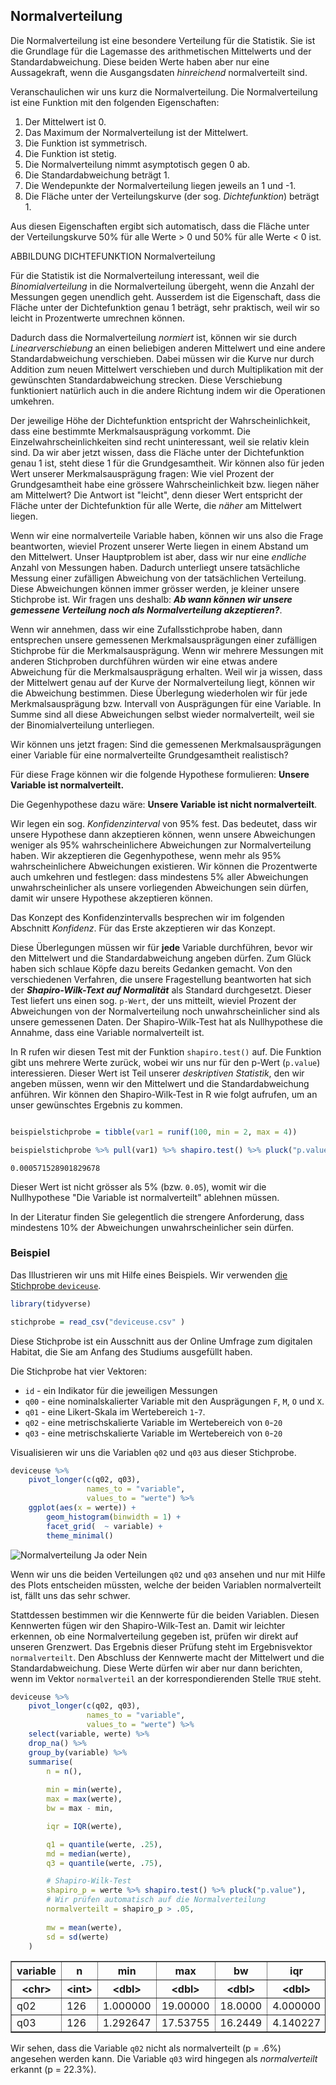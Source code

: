 ## Normalverteilung

Die Normalverteilung ist eine besondere Verteilung für die Statistik. Sie ist die Grundlage für die Lagemasse des arithmetischen Mittelwerts und der Standardabweichung. Diese beiden Werte haben aber nur eine Aussagekraft, wenn die Ausgangsdaten *hinreichend* normalverteilt sind. 

Veranschaulichen wir uns kurz die Normalverteilung. Die Normalverteilung ist eine Funktion mit den folgenden Eigenschaften: 

1. Der Mittelwert ist 0. 
1. Das Maximum der Normalverteilung ist der Mittelwert.
2. Die Funktion ist symmetrisch.
2. Die Funktion ist stetig.
2. Die Normalverteilung nimmt asymptotisch gegen 0 ab. 
3. Die Standardabweichung beträgt 1.
3. Die Wendepunkte der Normalverteilung liegen jeweils an 1 und -1.
4. Die Fläche unter der Verteilungskurve (der sog. *Dichtefunktion*) beträgt 1.

Aus diesen Eigenschaften ergibt sich automatisch, dass die Fläche unter der Verteilungskurve 50% für alle Werte > 0 und 50% für alle Werte < 0 ist.

ABBILDUNG DICHTEFUNKTION Normalverteilung


Für die Statistik ist die Normalverteilung interessant, weil die *Binomialverteilung* in die Normalverteilung übergeht, wenn die Anzahl der Messungen gegen unendlich geht. Ausserdem ist die Eigenschaft, dass die Fläche unter der Dichtefunktion genau 1 beträgt, sehr praktisch, weil wir so leicht in Prozentwerte umrechnen können.

Dadurch dass die Normalverteilung *normiert* ist, können wir sie durch *Linearverschiebung* an einen beliebigen anderen Mittelwert und eine andere Standardabweichung verschieben. Dabei müssen wir die Kurve nur durch Addition zum neuen Mittelwert verschieben und durch Multiplikation mit der gewünschten Standardabweichung strecken. Diese Verschiebung funktioniert natürlich auch in die andere Richtung indem wir die Operationen umkehren. 

Der jeweilige Höhe der Dichtefunktion entspricht der Wahrscheinlichkeit, dass eine bestimmte Merkmalsausprägung vorkommt. Die Einzelwahrscheinlichkeiten sind recht uninteressant, weil sie relativ klein sind. Da wir aber jetzt wissen, dass die Fläche unter der Dichtefunktion genau 1 ist, steht diese 1 für die Grundgesamtheit. Wir können also für jeden Wert unserer Merkmalsausprägung fragen: Wie viel Prozent der Grundgesamtheit habe eine grössere Wahrscheinlichkeit bzw. liegen näher am Mittelwert? Die Antwort ist "leicht", denn dieser Wert entspricht der Fläche unter der Dichtefunktion für alle Werte, die *näher* am Mittelwert liegen.

Wenn wir eine normalverteile Variable haben, können wir uns also die Frage beantworten, wieviel Prozent unserer Werte liegen in einem Abstand um den Mittelwert. Unser Hauptproblem ist aber, dass wir nur eine *endliche* Anzahl von Messungen haben. Dadurch unterliegt unsere tatsächliche Messung einer zufälligen Abweichung von der tatsächlichen Verteilung. Diese Abweichungen können immer grösser werden, je kleiner unsere Stichprobe ist. Wir fragen uns deshalb: ***Ab wann können wir unsere gemessene Verteilung noch als Normalverteilung akzeptieren?***. 

Wenn wir annehmen, dass wir eine Zufallsstichprobe haben, dann entsprechen unsere gemessenen Merkmalsausprägungen einer zufälligen Stichprobe für die Merkmalsausprägung. Wenn wir mehrere Messungen mit anderen Stichproben durchführen würden wir eine etwas andere Abweichung für die Merkmalsausprägung erhalten. Weil wir ja wissen, dass der Mittelwert genau auf der Kurve der Normalverteilung liegt, können wir die Abweichung bestimmen. Diese Überlegung wiederholen wir für jede Merkmalsausprägung bzw. Intervall von Ausprägungen für eine Variable. In Summe sind all diese Abweichungen selbst wieder normalverteilt, weil sie der Binomialverteilung unterliegen. 

Wir können uns jetzt fragen: Sind die gemessenen Merkmalsausprägungen einer Variable für eine normalverteilte Grundgesamtheit realistisch? 

Für diese Frage können wir die folgende Hypothese formulieren: **Unsere Variable ist normalverteilt.** 

Die Gegenhypothese dazu wäre: **Unsere Variable ist nicht normalverteilt**. 

Wir legen ein sog. *Konfidenzinterval* von 95% fest. Das bedeutet, dass wir unsere Hypothese dann akzeptieren können, wenn unsere Abweichungen weniger als 95% wahrscheinlichere Abweichungen zur Normalverteilung haben. Wir akzeptieren die Gegenhypothese, wenn mehr als 95% wahrscheinlichere Abweichungen existieren. Wir können die Prozentwerte auch umkehren und festlegen: dass mindestens 5% aller Abweichungen unwahrscheinlicher als unsere vorliegenden Abweichungen sein dürfen, damit wir unsere Hypothese akzeptieren können.

<p class="alert alert-info">Das Konzept des Konfidenzintervalls besprechen wir im folgenden Abschnitt <i>Konfidenz</i>. Für das Erste akzeptieren wir das Konzept.</p>

Diese Überlegungen müssen wir für **jede** Variable durchführen, bevor wir den Mittelwert und die Standardabweichung angeben dürfen. Zum Glück haben sich schlaue Köpfe dazu bereits Gedanken gemacht. Von den verschiedenen Verfahren, die unsere Fragestellung beantworten hat sich der ***Shapiro-Wilk-Text auf Normalität*** als Standard durchgesetzt. Dieser Test liefert uns einen sog. `p-Wert`, der uns mitteilt, wieviel Prozent der Abweichungen von der Normalverteilung noch unwahrscheinlicher sind als unsere gemessenen Daten. Der Shapiro-Wilk-Test hat als Nullhypothese die Annahme, dass eine Variable normalverteilt ist.

In R rufen wir diesen Test mit der Funktion `shapiro.test()` auf. Die Funktion gibt uns mehrere Werte zurück, wobei wir uns nur für den p-Wert (`p.value`) interessieren. Dieser Wert ist Teil unserer *deskriptiven Statistik*, den wir angeben müssen, wenn wir den Mittelwert und die Standardabweichung anführen. Wir können den Shapiro-Wilk-Test in R wie folgt aufrufen, um an unser gewünschtes Ergebnis zu kommen.

```R

beispielstichprobe = tibble(var1 = runif(100, min = 2, max = 4))

beispielstichprobe %>% pull(var1) %>% shapiro.test() %>% pluck("p.value")
```

```
0.000571528901829678
```

Dieser Wert ist nicht grösser als 5% (bzw. `0.05`), womit wir die Nullhypothese "Die Variable ist normalverteilt" ablehnen müssen.

<p class="alert alert-warning">In der Literatur finden Sie gelegentlich die strengere Anforderung, dass mindestens 10% der Abweichungen unwahrscheinlicher sein dürfen.</p>

### Beispiel

Das Illustrieren wir uns mit Hilfe eines Beispiels. Wir verwenden [die Stichprobe `deviceuse`](). 

```R
library(tidyverse)

stichprobe = read_csv("deviceuse.csv" )
```

Diese Stichprobe ist ein Ausschnitt aus der Online Umfrage zum digitalen Habitat, die Sie am Anfang des Studiums ausgefüllt haben.

Die Stichprobe hat vier Vektoren:

* `id` - ein Indikator für die jeweiligen Messungen
* `q00` - eine nominalskalierter Variable mit den Ausprägungen `F`, `M`, `O` und `X`.
* `q01` - eine Likert-Skala im Wertebereich `1`-`7`.
* `q02` - eine metrischskalierte Variable im Wertebereich von `0`-`20`
* `q03` - eine metrischskalierte Variable im Wertebereich von `0`-`20`

Visualisieren wir uns die Variablen `q02` und `q03` aus dieser Stichprobe.

```R
deviceuse %>%
    pivot_longer(c(q02, q03), 
                 names_to = "variable",
                 values_to = "werte") %>%
    ggplot(aes(x = werte)) + 
        geom_histogram(binwidth = 1) +
        facet_grid(  ~ variable) +
        theme_minimal()
```

![Normalverteilung Ja oder Nein](https://github.com/dxiai/ct-resourcen/raw/master/statistik/bilder/normalverteilung_ja_nein.png)

Wenn wir uns die beiden Verteilungen `q02` und `q03` ansehen und nur mit Hilfe des Plots entscheiden müssten, welche der beiden Variablen normalverteilt ist, fällt uns das sehr schwer. 

Stattdessen bestimmen wir die Kennwerte für die beiden Variablen. Diesen Kennwerten fügen wir den Shapiro-Wilk-Test an. Damit wir leichter erkennen, ob eine Normalverteilung gegeben ist, prüfen wir direkt auf unseren Grenzwert. Das Ergebnis dieser Prüfung steht im Ergebnisvektor `normalverteilt`. Den Abschluss der Kennwerte macht der Mittelwert und die Standardabweichung. Diese Werte dürfen wir aber nur dann berichten, wenn im Vektor `normalverteil` an der korrespondierenden Stelle `TRUE` steht. 

```R
deviceuse %>%
    pivot_longer(c(q02, q03), 
                 names_to = "variable",
                 values_to = "werte") %>%
    select(variable, werte) %>%
    drop_na() %>%
    group_by(variable) %>% 
    summarise(
        n = n(),
        
        min = min(werte),
        max = max(werte),
        bw = max - min,

        iqr = IQR(werte),

        q1 = quantile(werte, .25),
        md = median(werte),
        q3 = quantile(werte, .75),

        # Shapiro-Wilk-Test
        shapiro_p = werte %>% shapiro.test() %>% pluck("p.value"),
        # Wir prüfen automatisch auf die Normalverteilung
        normalverteilt = shapiro_p > .05, 
        
        mw = mean(werte),
        sd = sd(werte)
    )
```

<table border="1">
<thead>
	<tr><th scope=col>variable</th><th scope=col>n</th><th scope=col>min</th><th scope=col>max</th><th scope=col>bw</th><th scope=col>iqr</th><th scope=col>q1</th><th scope=col>md</th><th scope=col>q3</th><th scope=col>shapiro_p</th><th scope=col>normalverteilt</th><th scope=col>mw</th><th scope=col>sd</th></tr>
	<tr><th scope=col>&lt;chr&gt;</th><th scope=col>&lt;int&gt;</th><th scope=col>&lt;dbl&gt;</th><th scope=col>&lt;dbl&gt;</th><th scope=col>&lt;dbl&gt;</th><th scope=col>&lt;dbl&gt;</th><th scope=col>&lt;dbl&gt;</th><th scope=col>&lt;dbl&gt;</th><th scope=col>&lt;dbl&gt;</th><th scope=col>&lt;dbl&gt;</th><th scope=col>&lt;lgl&gt;</th><th scope=col>&lt;dbl&gt;</th><th scope=col>&lt;dbl&gt;</th></tr>
</thead>
<tbody>
	<tr><td>q02</td><td>126</td><td>1.000000</td><td>19.00000</td><td>18.0000</td><td>4.000000</td><td>5.000000</td><td>7.00000</td><td> 9.00000</td><td>0.0006596695</td><td>FALSE</td><td>7.095238</td><td>3.109800</td></tr>
	<tr><td>q03</td><td>126</td><td>1.292647</td><td>17.53755</td><td>16.2449</td><td>4.140227</td><td>6.402633</td><td>8.41641</td><td>10.54286</td><td>0.2230621254</td><td> TRUE</td><td>8.259517</td><td>2.919789</td></tr>
</tbody>
</table>

Wir sehen, dass die Variable `q02` nicht als normalverteilt (p =  .6%) angesehen werden kann. Die Variable `q03` wird hingegen als *normalverteilt* erkannt (p = 22.3%). 
